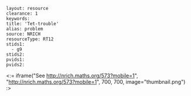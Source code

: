 ````
layout: resource
clearance: 1
keywords:
title: 'Tet-trouble'
alias: problem
source: NRICH
resourceType: RT12
stids1: 
  - g9
stids2:
pvids1:
pvids2:

````

<:= iframe("See http://nrich.maths.org/573?mobile=1", "http://nrich.maths.org/573?mobile=1", 700, 700, image="thumbnail.png") :>


